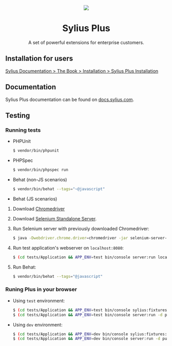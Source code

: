<p align="center">
    <a href="https://sylius.com" target="_blank">
        <img src="https://demo.sylius.com/assets/shop/img/logo.png" />
    </a>
</p>

<h1 align="center">Sylius Plus</h1>

<p align="center">A set of powerful extensions for enterprise customers.</p>

## Installation for users

[Sylius Documentation > The Book > Installation > Sylius Plus Installation](https://docs.sylius.com/en/1.7/book/installation/sylius_plus_installation.html)

## Documentation

Sylius Plus documentation can be found on [docs.sylius.com](https://docs.sylius.com/en/1.7/).

## Testing

### Running tests

- PHPUnit

    ```bash
    $ vendor/bin/phpunit
    ```

- PHPSpec

    ```bash
    $ vendor/bin/phpspec run
    ```

- Behat (non-JS scenarios)

    ```bash
    $ vendor/bin/behat --tags="~@javascript"
    ```

- Behat (JS scenarios)

1. Download [Chromedriver](https://sites.google.com/a/chromium.org/chromedriver/)

2. Download [Selenium Standalone Server](https://www.seleniumhq.org/download/).

2. Run Selenium server with previously downloaded Chromedriver:

    ```bash
    $ java -Dwebdriver.chrome.driver=chromedriver -jar selenium-server-standalone.jar
    ```
    
3. Run test application's webserver on `localhost:8080`:

    ```bash
    $ (cd tests/Application && APP_ENV=test bin/console server:run localhost:8080 -d public)
    ```

4. Run Behat:

    ```bash
    $ vendor/bin/behat --tags="@javascript"
    ```

### Runing Plus in your browser

- Using `test` environment:

    ```bash
    $ (cd tests/Application && APP_ENV=test bin/console sylius:fixtures:load plus)
    $ (cd tests/Application && APP_ENV=test bin/console server:run -d public)
    ```
    
- Using `dev` environment:

    ```bash
    $ (cd tests/Application && APP_ENV=dev bin/console sylius:fixtures:load plus)
    $ (cd tests/Application && APP_ENV=dev bin/console server:run -d public)
    ```
